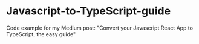 # Javascript-to-TypeScript-guide
Code example for my Medium post: "Convert your Javascript React App to TypeScript, the easy guide"
